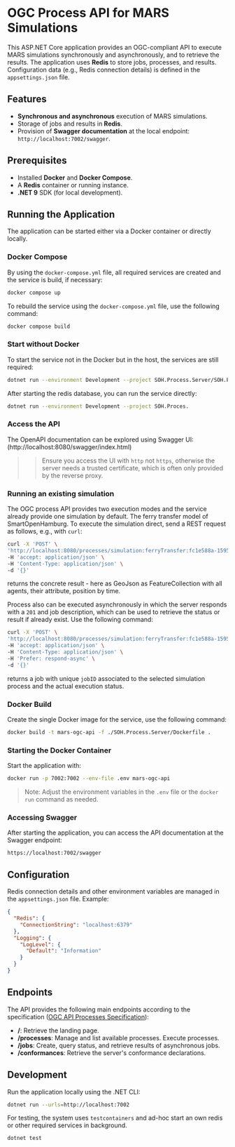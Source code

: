 # OGC Process API for MARS Simulations

This ASP.NET Core application provides an OGC-compliant API to execute MARS simulations synchronously and asynchronously, and to retrieve the results. The application uses **Redis** to store jobs, processes, and results. Configuration data (e.g., Redis connection details) is defined in the `appsettings.json` file.

## Features

- **Synchronous and asynchronous** execution of MARS simulations.  
- Storage of jobs and results in **Redis**.  
- Provision of **Swagger documentation** at the local endpoint: `http://localhost:7002/swagger`.

## Prerequisites

- Installed **Docker** and **Docker Compose**.  
- A **Redis** container or running instance.  
- **.NET 9** SDK (for local development).

## Running the Application

The application can be started either via a Docker container or directly locally.

### Docker Compose

By using the `docker-compose.yml` file, all required services are created and the service is build, if necessary:

```bash
docker compose up
```

To rebuild the service using the `docker-compose.yml` file, use the following command:

```bash
docker compose build
```

### Start without Docker

To start the service not in the Docker but in the host, the services are still required:

```bash
dotnet run --environment Development --project SOH.Process.Server/SOH.Process.Server.csproj
```

After starting the redis database, you can run the service directly:

```bash
dotnet run --environment Development --project SOH.Proces.
```

### Access the API

The OpenAPI documentation can be explored using Swagger UI: (http://localhost:8080/swagger/index.html)

>> Ensure you access the UI with `http` not `https`, otherwise the server needs a trusted certificate, which is often only provided by the reverse proxy.

### Running an existing simulation

The OGC process API provides two execution modes and the service already provide one simulation by default. The ferry transfer model of SmartOpenHamburg. To execute the simulation direct, send a REST request as follows, e.g., with `curl`: 
```bash
curl -X 'POST' \
'http://localhost:8080/processes/simulation:ferryTransfer:fc1e588a-1595-42a3-bd58-eba1382f54c0/execution' \
-H 'accept: application/json' \
-H 'Content-Type: application/json' \
-d '{}'
```
returns the concrete result - here as GeoJson as FeatureCollection with all agents, their attribute, position by time.

Process also can be executed asynchronously in which the server responds with a `201` and job description, which can be used to retrieve the status or result if already exist. Use the following command:

```bash
curl -X 'POST' \
'http://localhost:8080/processes/simulation:ferryTransfer:fc1e588a-1595-42a3-bd58-eba1382f54c0/execution' \
-H 'accept: application/json' \
-H 'Content-Type: application/json' \
-H 'Prefer: respond-async' \
-d '{}'
```
returns a job with unique ``jobID`` associated to the selected simulation process and the actual execution status.

### Docker Build

Create the single Docker image for the service, use the following command:

```bash
docker build -t mars-ogc-api -f ./SOH.Process.Server/Dockerfile .
```

### Starting the Docker Container

Start the application with:

```bash
docker run -p 7002:7002 --env-file .env mars-ogc-api
```

> Note: Adjust the environment variables in the `.env` file or the `docker run` command as needed.

### Accessing Swagger

After starting the application, you can access the API documentation at the Swagger endpoint:

```
https://localhost:7002/swagger
```

## Configuration

Redis connection details and other environment variables are managed in the `appsettings.json` file. Example:

```json
{
  "Redis": {
    "ConnectionString": "localhost:6379"
  },
  "Logging": {
    "LogLevel": {
      "Default": "Information"
    }
  }
}
```

## Endpoints

The API provides the following main endpoints according to the specification ([OGC API Processes Specification](https://docs.ogc.org/is/18-062r2/18-062r2.html#toc0)):

- **/**: Retrieve the landing page.
- **/processes**: Manage and list available processes. Execute processes.
- **/jobs**: Create, query status, and retrieve results of asynchronous jobs.
- **/conformances**: Retrieve the server's conformance declarations.

## Development

Run the application locally using the .NET CLI:

```bash
dotnet run --urls=http://localhost:7002
```

For testing, the system uses `testcontainers` and ad-hoc start an own redis or other required services in background.

```bash
dotnet test
```